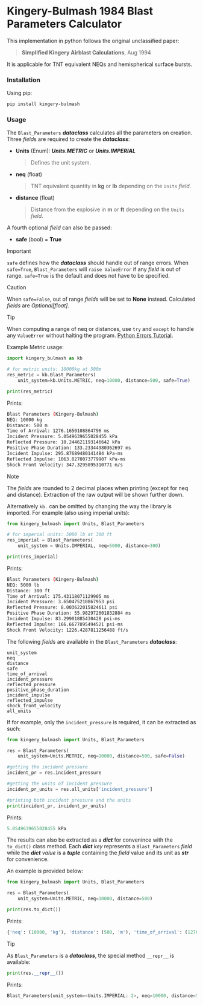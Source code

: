# Kingery-Bulmash 1984 Blast Parameters Calculator

This implementation in python follows the original unclassified paper: 
>**Simplified Kingery Airblast Calculations**, Aug 1994

It is applicable for TNT equivalent NEQs and hemispherical surface bursts.

### Installation

Using pip:

```bash
pip install kingery-bulmash
```

### Usage

The `Blast_Parameters` ***dataclass*** calculates all the parameters on creation. Three *field*s are required to create the ***dataclass***:

- **Units** (Enum): ***Units.METRIC*** or ***Units.IMPERIAL***
    >Defines the unit system.

- **neq** (float)
    >TNT equivalent quantity in **kg** or **lb** depending on the `Units` *field*.

- **distance** (float)
    >Distance from the explosive in **m** or **ft**  depending on the `Units` *field*.

A fourth optional *field* can also be passed:

- **safe** (bool) = **True**
> [!IMPORTANT]
> `safe` defines how the ***dataclass*** should handle out of range errors. When `safe=True`, `Blast_Parameters` will `raise ValueError` if any *field* is out of range. `safe=True` is the default and does not have to be specified.

> [!CAUTION]
> When `safe=False`, out of range *field*s will be set to **None** instead. Calculated *fields* are *Optional[float]*.

> [!TIP]
> When computing a range of neq or distances, use `try` and `except` to handle any `ValueError` without halting the program. [Python Errors Tutorial](https://docs.python.org/3/tutorial/errors.html).

Example Metric usage:

```python
import kingery_bulmash as kb

# for metric units: 10000kg at 500m
res_metric = kb.Blast_Parameters(
    unit_system=kb.Units.METRIC, neq=10000, distance=500, safe=True)

print(res_metric)
```
Prints:

```bash
Blast Parameters (Kingery-Bulmash)
NEQ: 10000 kg
Distance: 500 m
Time of Arrival: 1276.1650108864796 ms
Incident Pressure: 5.0549639655028455 kPa
Reflected Pressure: 10.244621193146642 kPa
Positive Phase Duration: 133.23344980362697 ms
Incident Impulse: 295.87689480141484 kPa-ms
Reflected Impulse: 1063.0270073779907 kPa-ms
Shock Front Velocity: 347.3295095310771 m/s
```

> [!NOTE]
> The *fields* are rounded to 2 decimal places when printing (except for neq and distance). Extraction of the raw output will be shown further down.

Alternatively `kb.` can be omitted by changing the way the library is imported. For example (also using imperial units):

```python
from kingery_bulmash import Units, Blast_Parameters

# for imperial units: 5000 lb at 300 ft
res_imperial = Blast_Parameters(
    unit_system = Units.IMPERIAL, neq=5000, distance=300)

print(res_imperial)
```

Prints:

```bash
Blast Parameters (Kingery-Bulmash)
NEQ: 5000 lb
Distance: 300 ft
Time of Arrival: 175.43118071129905 ms
Incident Pressure: 3.650475210867953 psi
Reflected Pressure: 8.003622015824611 psi
Positive Phase Duration: 55.982972601832884 ms
Incident Impulse: 83.29901885430428 psi-ms
Reflected Impulse: 166.6677895494521 psi-ms
Shock Front Velocity: 1226.4287811256488 ft/s
```

The following *field*s are available in the `Blast_Parameters` ***dataclass***: 

```
unit_system
neq
distance
safe
time_of_arrival
incident_pressure
reflected_pressure
positive_phase_duration
incident_impulse
reflected_impulse
shock_front_velocity
all_units
```

If for example, only the `incident_pressure` is required, it can be extracted as such:

```python
from kingery_bulmash import Units, Blast_Parameters

res = Blast_Parameters(
    unit_system=Units.METRIC, neq=10000, distance=500, safe=False)

#getting the incident pressure
incident_pr = res.incident_pressure

#getting the units of incident pressure
incident_pr_units = res.all_units['incident_pressure']

#printing both incident pressure and the units
print(incident_pr, incident_pr_units)
```

Prints:

```python
5.0549639655028455 kPa
```

The results can also be extracted as a ***dict*** for convenince with the `to_dict()` class method. Each ***dict*** *key* represents a `Blast_Parameters` *field* while the ***dict*** *value* is a ***tuple*** containing the *field* value and its unit as ***str*** for convenience. 

An example is provided below:

```python
from kingery_bulmash import Units, Blast_Parameters

res = Blast_Parameters(
    unit_system=Units.METRIC, neq=10000, distance=500)

print(res.to_dict())
```

Prints:

```python
{'neq': (10000, 'kg'), 'distance': (500, 'm'), 'time_of_arrival': (1276.1650108864796, 'ms'), 'incident_pressure': (5.0549639655028455, 'kPa'), 'reflected_pressure': (10.244621193146642, 'kPa'), 'positive_phase_duration': (133.23344980362697, 'ms'), 'incident_impulse': (295.87689480141484, 'kPa-ms'), 'reflected_impulse': (1063.0270073779907, 'kPa-ms'), 'shock_front_velocity': (347.3295095310771, 'm/s')}
```

> [!TIP]
> As `Blast_Parameters` is a ***dataclass***, the special method `__repr__` is available:

```python
print(res.__repr__())
```

Prints:

```python
Blast_Parameters(unit_system=<Units.IMPERIAL: 2>, neq=10000, distance=500, safe=True, time_of_arrival=321.847019237488, incident_pressure=2.421929166457596, reflected_pressure=5.154210873923219, positive_phase_duration=77.27391751066048, incident_impulse=80.60100811411623, reflected_impulse=155.56924419995374, shock_front_velocity=1190.0575398759968, all_units={'neq': 'lb', 'distance': 'ft', 'time_of_arrival': 'ms', 'incident_pressure': 'psi', 'reflected_pressure': 'psi', 'positive_phase_duration': 'ms', 'incident_impulse': 'psi-ms', 'reflected_impulse': 'psi-ms', 'shock_front_velocity': 'ft/s'})
```

